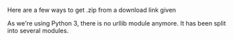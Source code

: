 Here are a few ways to get .zip from a download link given

As we're using Python 3, there is no urllib module anymore. It has been split into several modules.
